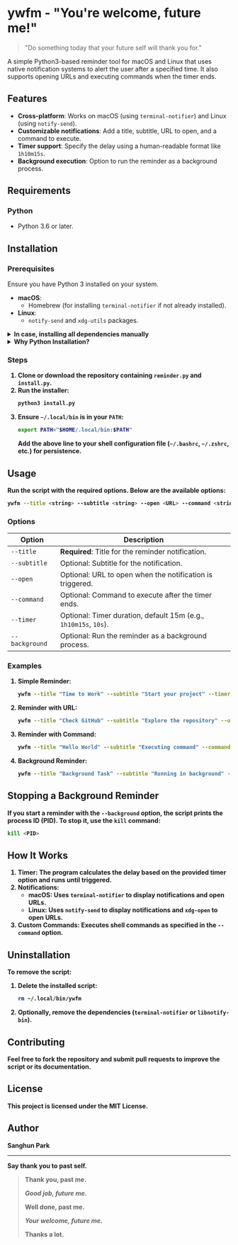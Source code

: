 # ywfm - "You're welcome, future me!"

> "Do something today that your future self will thank you for."

A simple Python3-based reminder tool for macOS and Linux that uses native notification systems to alert the user after a specified time. It also supports opening URLs and executing commands when the timer ends.

## Features

- **Cross-platform**: Works on macOS (using `terminal-notifier`) and Linux (using `notify-send`).
- **Customizable notifications**: Add a title, subtitle, URL to open, and a command to execute.
- **Timer support**: Specify the delay using a human-readable format like `1h10m15s`.
- **Background execution**: Option to run the reminder as a background process.

## Requirements

### Python

- Python 3.6 or later.

## Installation

### Prerequisites

Ensure you have Python 3 installed on your system.

- **macOS**:
  - Homebrew (for installing `terminal-notifier` if not already installed).
- **Linux**:
  - `notify-send` and `xdg-utils` packages.

<details>
  <summary><b>In case, installing all dependencies manually<b></summary>
    
### macOS

- [`terminal-notifier`](https://github.com/julienXX/terminal-notifier): Install via Homebrew:
  ```bash
  brew install terminal-notifier
  ```

### Linux

- `notify-send`: Install via your package manager:
  ```bash
  sudo apt install libnotify-bin  # For Ubuntu/Debian
  ```
- `xdg-utils`: For opening URLs:
  ```bash
  sudo apt install xdg-utils  # For Ubuntu/Debian
  ```
  </details>

<details>
   <summary><b>Why Python Installation?<b></summary>

- Consistency: Ensures Python is set up correctly and used as a single installation environment.
- Cross-Platform: Adapts easily to macOS and Linux without relying on shell commands.
- Extensibility: Easy to enhance for additional features like user-specific installations.
</details>

### Steps

1. Clone or download the repository containing `reminder.py` and `install.py`.
2. Run the installer:
   ```bash
   python3 install.py
   ```
3. Ensure `~/.local/bin` is in your `PATH`:
   ```bash
   export PATH="$HOME/.local/bin:$PATH"
   ```
   Add the above line to your shell configuration file (`~/.bashrc`, `~/.zshrc`, etc.) for persistence.

## Usage

Run the script with the required options. Below are the available options:

```bash
ywfm --title <string> --subtitle <string> --open <URL> --command <string> --timer <string> [--background]
```

### Options

| Option         | Description                                                      |
| -------------- | ---------------------------------------------------------------- |
| `--title`      | **Required**: Title for the reminder notification.               |
| `--subtitle`   | Optional: Subtitle for the notification.                         |
| `--open`       | Optional: URL to open when the notification is triggered.        |
| `--command`    | Optional: Command to execute after the timer ends.               |
| `--timer`      | Optional: Timer duration, default 15m (e.g., `1h10m15s`, `10s`). |
| `--background` | Optional: Run the reminder as a background process.              |

### Examples

1. **Simple Reminder**:

   ```bash
   ywfm --title "Time to Work" --subtitle "Start your project" --timer 30m
   ```

2. **Reminder with URL**:

   ```bash
   ywfm --title "Check GitHub" --subtitle "Explore the repository" --open "https://github.com" --timer 10s
   ```

3. **Reminder with Command**:

   ```bash
   ywfm --title "Hello World" --subtitle "Executing command" --command 'echo "Hello, World!"' --timer 1m
   ```

4. **Background Reminder**:

   ```bash
   ywfm --title "Background Task" --subtitle "Running in background" --timer 2h --background
   ```

## Stopping a Background Reminder

If you start a reminder with the `--background` option, the script prints the process ID (PID). To stop it, use the `kill` command:

```bash
kill <PID>
```

## How It Works

1. **Timer**: The program calculates the delay based on the provided timer option and runs until triggered.
2. **Notifications**:
   - **macOS**: Uses `terminal-notifier` to display notifications and open URLs.
   - **Linux**: Uses `notify-send` to display notifications and `xdg-open` to open URLs.
3. **Custom Commands**: Executes shell commands as specified in the `--command` option.

## Uninstallation

To remove the script:

1. Delete the installed script:

   ```bash
   rm ~/.local/bin/ywfm
   ```

2. Optionally, remove the dependencies (`terminal-notifier` or `libnotify-bin`).

## Contributing

Feel free to fork the repository and submit pull requests to improve the script or its documentation.

## License

This project is licensed under the MIT License.

## Author

Sanghun Park

---

Say thank you to past self.

> Thank you, past me.
>
> _Good job, future me._
>
> Well done, past me.
>
> _Your welcome, future me._
>
> Thanks a lot.
